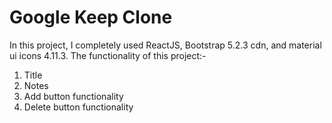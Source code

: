 # Google Keep Clone
In this project, I completely used ReactJS, Bootstrap 5.2.3 cdn, and material ui icons 4.11.3.
The functionality of this project:-
1) Title
2) Notes
3) Add button functionality
4) Delete button functionality





